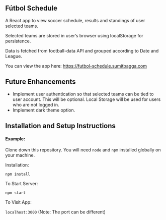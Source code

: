 ## Fútbol Schedule

A React app to view soccer schedule, results and standings of user selected teams.

Selected teams are stored in user’s browser using localStorage for persistence.

Data is fetched from football-data API and grouped according to Date and League.

You can view the app here: https://futbol-schedule.sumitbagga.com

## Future Enhancements

- Implement user authentication so that selected teams can be tied to user account. This will be optional. Local Storage will be used for users who are not logged in.
- Implement dark theme option.

## Installation and Setup Instructions

#### Example:

Clone down this repository. You will need `node` and `npm` installed globally on your machine.

Installation:

`npm install`

To Start Server:

`npm start`

To Visit App:

`localhost:3000` (Note: The port can be different)
